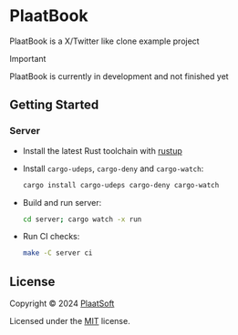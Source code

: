 # PlaatBook

PlaatBook is a X/Twitter like clone example project

> [!IMPORTANT]
> PlaatBook is currently in development and not finished yet

## Getting Started

### Server

-   Install the latest Rust toolchain with [rustup](https://rustup.rs/)
-   Install `cargo-udeps`, `cargo-deny` and `cargo-watch`:

    ```sh
    cargo install cargo-udeps cargo-deny cargo-watch
    ```

-   Build and run server:

    ```sh
    cd server; cargo watch -x run
    ```

-   Run CI checks:

    ```sh
    make -C server ci
    ```

## License

Copyright © 2024 [PlaatSoft](https://www.plaatsoft.nl/)

Licensed under the [MIT](LICENSE) license.
